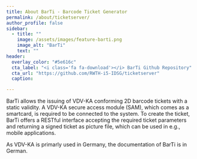 ```yaml
---
title: About BarTi - Barcode Ticket Generator  
permalink: /about/ticketserver/
author_profile: false
sidebar:
  - title: ""
    image: /assets/images/feature-barti.png
    image_alt: "BarTi"
    text: ""
header:
  overlay_color: "#5e616c"
  cta_label: "<i class='fa fa-download'></i> BarTi Github Repository"
  cta_url: "https://github.com/RWTH-i5-IDSG/ticketserver"
  caption:

---
```


BarTi allows the issuing of VDV-KA conforming 2D barcode tickets with a static validity. A VDV-KA secure access module (SAM), which comes as a smartcard, is required to be connected to the system. To create the ticket, BarTi offers a RESTful interface accepting the required ticket parameters and returning a signed ticket as picture file, which can be used in e.g., mobile applications.

As VDV-KA is primarly used in Germany, the documentation of BarTi is in German.




